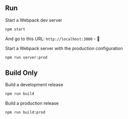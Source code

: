 ## Run

Start a Webpack dev server
```bash
npm start
```
And go to this URL: `http://localhost:3000` - 🎉

Start a Webpack server with the production configuration
```bash
npm run server:prod
```

## Build Only
Build a development release
```bash
npm run build
```

Build a production release
```bash
npm run build:prod
```
